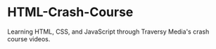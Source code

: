 # HTML-Crash-Course
Learning HTML, CSS, and JavaScript through Traversy Media's crash course videos.
